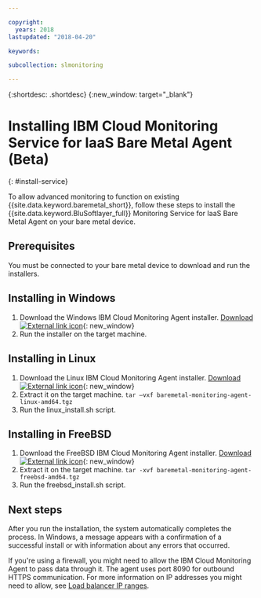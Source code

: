 ```yaml
---

copyright:
  years: 2018
lastupdated: "2018-04-20"

keywords:

subcollection: slmonitoring

---
```


{:shortdesc: .shortdesc}
{:new_window: target="_blank"}

# Installing IBM Cloud Monitoring Service for IaaS Bare Metal Agent (Beta)
{: #install-service}

To allow advanced monitoring to function on existing {{site.data.keyword.baremetal_short}}, follow these steps to install the {{site.data.keyword.BluSoftlayer_full}} Monitoring Service for IaaS Bare Metal Agent on your bare metal device.

## Prerequisites
You must be connected to your bare metal device to download and run the installers.

## Installing in Windows

1. Download the Windows IBM Cloud Monitoring Agent installer. [Download ![External link icon](../../icons/launch-glyph.svg "External link icon")](http://downloads.service.softlayer.com/ibm-monitoring-baremetal-agent/latest/baremetal-monitoring-agent-windows-amd64.msi){: new_window}
2. Run the installer on the target machine.

## Installing in Linux

1. Download the Linux IBM Cloud Monitoring Agent installer. [Download ![External link icon](../../icons/launch-glyph.svg "External link icon")](http://downloads.service.softlayer.com/ibm-monitoring-baremetal-agent/latest/baremetal-monitoring-agent-linux-amd64.tgz){: new_window}
2. Extract it on the target machine.
  `tar –vxf baremetal-monitoring-agent-linux-amd64.tgz`
3. Run the linux_install.sh script.


## Installing in FreeBSD
1. Download the FreeBSD IBM Cloud Monitoring Agent installer. [Download ![External link icon](../../icons/launch-glyph.svg "External link icon")](http://downloads.service.softlayer.com/ibm-monitoring-baremetal-agent/latest/baremetal-monitoring-agent-freebsd-amd64.tgz){: new_window}
2. Extract it on the target machine.
       `tar -xvf baremetal-monitoring-agent-freebsd-amd64.tgz`
3. Run the freebsd_install.sh script.

## Next steps

After you run the installation, the system automatically completes the process. In Windows, a message appears with a confirmation of a successful install or with information about any errors that occurred.

If you're using a firewall, you might need to allow the IBM Cloud Monitoring Agent to pass data through it. The agent uses port 8090 for outbound HTTPS communication. For more information on IP addresses you might need to allow, see [Load balancer IP ranges](/docs/infrastructure/hardware-firewall-dedicated?topic=hardware-firewall-dedicated-load-balancer-ips#load-balancer-ips).
